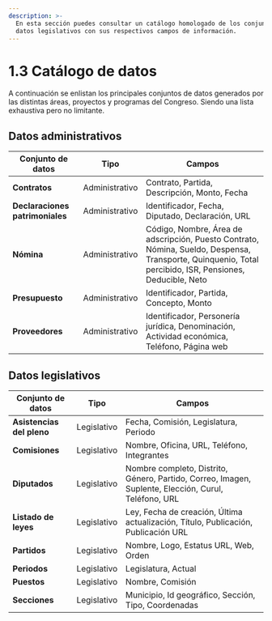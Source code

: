 ```yaml
---
description: >-
  En esta sección puedes consultar un catálogo homologado de los conjuntos de
  datos legislativos con sus respectivos campos de información.
---
```


# 1.3 Catálogo de datos

A continuación se enlistan los principales conjuntos de datos generados por las distintas áreas, proyectos y programas del Congreso. Siendo una lista exhaustiva pero no limitante.

## Datos administrativos

| Conjunto de datos               | Tipo           | Campos                                                                                                                                                   |
| ------------------------------- | -------------- | -------------------------------------------------------------------------------------------------------------------------------------------------------- |
| **Contratos**                   | Administrativo | Contrato, Partida, Descripción, Monto, Fecha                                                                                                             |
| **Declaraciones patrimoniales** | Administrativo | Identificador, Fecha, Diputado, Declaración, URL                                                                                                         |
| **Nómina**                      | Administrativo | Código, Nombre, Área de adscripción, Puesto Contrato, Nómina, Sueldo, Despensa, Transporte, Quinquenio, Total percibido, ISR, Pensiones, Deducible, Neto |
| **Presupuesto**                 | Administrativo | Identificador, Partida, Concepto, Monto                                                                                                                  |
| **Proveedores**                 | Administrativo | Identificador, Personería jurídica, Denominación, Actividad económica, Teléfono, Página web                                                              |

## Datos legislativos

| Conjunto de datos         | Tipo        | Campos                                                                                               |
| ------------------------- | ----------- | ---------------------------------------------------------------------------------------------------- |
| **Asistencias del pleno** | Legislativo | Fecha, Comisión, Legislatura, Periodo                                                                |
| **Comisiones**            | Legislativo | Nombre, Oficina, URL, Teléfono, Integrantes                                                          |
| **Diputados**             | Legislativo | Nombre completo, Distrito, Género, Partido, Correo, Imagen, Suplente, Elección, Curul, Teléfono, URL |
| **Listado de leyes**      | Legislativo | Ley, Fecha de creación, Última actualización, Título, Publicación, Publicación URL                   |
| **Partidos**              | Legislativo | Nombre, Logo, Estatus URL, Web, Orden                                                                |
| **Periodos**              | Legislativo | Legislatura, Actual                                                                                  |
| **Puestos**               | Legislativo | Nombre, Comisión                                                                                     |
| **Secciones**             | Legislativo | Municipio, Id geográfico, Sección, Tipo, Coordenadas                                                 |
